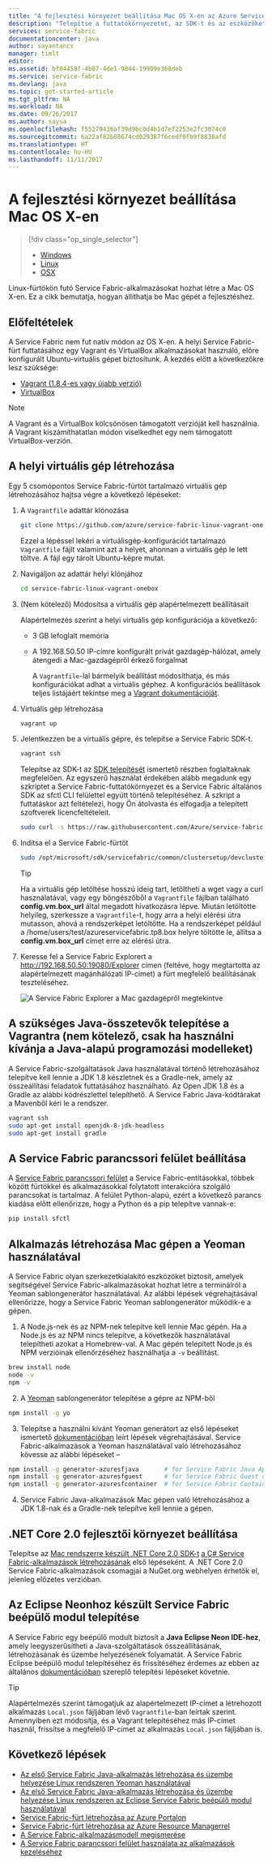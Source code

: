 ```yaml
---
title: "A fejlesztési környezet beállítása Mac OS X-en az Azure Service Fabric használatához | Microsoft Docs"
description: "Telepítse a futtatókörnyezetet, az SDK-t és az eszközöket, majd hozzon létre egy helyi fejlesztési fürtöt. A beállítás befejezése után készen áll az alkalmazások Mac OS X-en történő létrehozására."
services: service-fabric
documentationcenter: java
author: sayantancs
manager: timlt
editor: 
ms.assetid: bf84458f-4b87-4de1-9844-19909e368deb
ms.service: service-fabric
ms.devlang: java
ms.topic: get-started-article
ms.tgt_pltfrm: NA
ms.workload: NA
ms.date: 09/26/2017
ms.author: saysa
ms.openlocfilehash: f55279436af39d9bc0d4b1d7ef2253e2fc3074c0
ms.sourcegitcommit: 6a22af82b88674cd029387f6cedf0fb9f8830afd
ms.translationtype: HT
ms.contentlocale: hu-HU
ms.lasthandoff: 11/11/2017
---
```

# <a name="set-up-your-development-environment-on-mac-os-x"></a>A fejlesztési környezet beállítása Mac OS X-en
> [!div class="op_single_selector"]
> * [Windows](service-fabric-get-started.md)
> * [Linux](service-fabric-get-started-linux.md)
> * [OSX](service-fabric-get-started-mac.md)
>
>  

Linux-fürtökön futó Service Fabric-alkalmazásokat hozhat létre a Mac OS X-en. Ez a cikk bemutatja, hogyan állíthatja be Mac gépét a fejlesztéshez.

## <a name="prerequisites"></a>Előfeltételek
A Service Fabric nem fut natív módon az OS X-en. A helyi Service Fabric-fürt futtatásához egy Vagrant és VirtualBox alkalmazásokat használó, előre konfigurált Ubuntu-virtuális gépet biztosítunk. A kezdés előtt a következőkre lesz szüksége:

* [Vagrant (1.8.4-es vagy újabb verzió)](http://www.vagrantup.com/downloads.html)
* [VirtualBox](http://www.virtualbox.org/wiki/Downloads)

>[!NOTE]
> A Vagrant és a VirtualBox kölcsönösen támogatott verzióját kell használnia. A Vagrant kiszámíthatatlan módon viselkedhet egy nem támogatott VirtualBox-verzión.
>

## <a name="create-the-local-vm"></a>A helyi virtuális gép létrehozása
Egy 5 csomópontos Service Fabric-fürtöt tartalmazó virtuális gép létrehozásához hajtsa végre a következő lépéseket:

1. A `Vagrantfile` adattár klónozása

    ```bash
    git clone https://github.com/azure/service-fabric-linux-vagrant-onebox.git
    ```
    Ezzel a lépéssel lekéri a virtuálisgép-konfigurációt tartalmazó `Vagrantfile` fájlt valamint azt a helyet, ahonnan a virtuális gép le lett töltve.  A fájl egy tárolt Ubuntu-képre mutat.

2. Navigáljon az adattár helyi klónjához

    ```bash
    cd service-fabric-linux-vagrant-onebox
    ```
3. (Nem kötelező) Módosítsa a virtuális gép alapértelmezett beállításait

    Alapértelmezés szerint a helyi virtuális gép konfigurációja a következő:

   * 3 GB lefoglalt memória
   * A 192.168.50.50 IP-címre konfigurált privát gazdagép-hálózat, amely átengedi a Mac-gazdagépről érkező forgalmat

     A `Vagrantfile`-lal bármelyik beállítást módosíthatja, és más konfigurációkat adhat a virtuális géphez. A konfigurációs beállítások teljes listájáért tekintse meg a [Vagrant dokumentációját](http://www.vagrantup.com/docs).
4. Virtuális gép létrehozása

    ```bash
    vagrant up
    ```


5. Jelentkezzen be a virtuális gépre, és telepítse a Service Fabric SDK-t.

    ```bash
    vagrant ssh
    ```

   Telepítse az SDK-t az [SDK telepítését](service-fabric-get-started-linux.md) ismertető részben foglaltaknak megfelelően.  Az egyszerű használat érdekében alább megadunk egy szkriptet a Service Fabric-futtatókörnyezet és a Service Fabric általános SDK az sfctl CLI felülettel együtt történő telepítéséhez. A szkript a futtatáskor azt feltételezi, hogy Ön átolvasta és elfogadja a telepített szoftverek licencfeltételeit.

    ```bash
    sudo curl -s https://raw.githubusercontent.com/Azure/service-fabric-scripts-and-templates/master/scripts/SetupServiceFabric/SetupServiceFabric.sh | sudo bash
    ```

5.  Indítsa el a Service Fabric-fürtöt

    ```bash
    sudo /opt/microsoft/sdk/servicefabric/common/clustersetup/devclustersetup.sh
    ```

    >[!TIP]
    > Ha a virtuális gép letöltése hosszú ideig tart, letöltheti a wget vagy a curl használatával, vagy egy böngészőből a `Vagrantfile` fájlban található **config.vm.box_url** által megadott hivatkozásra lépve. Miután letöltötte helyileg, szerkessze a `Vagrantfile`-t, hogy arra a helyi elérési útra mutasson, ahová a rendszerképet letöltötte. Ha a rendszerképet például a /home/users/test/azureservicefabric.tp8.box helyre töltötte le, állítsa a **config.vm.box_url** címet erre az elérési útra.
    >

5. Keresse fel a Service Fabric Explorert a http://192.168.50.50:19080/Explorer címen (feltéve, hogy megtartotta az alapértelmezett magánhálózati IP-címet) a fürt megfelelő beállításának teszteléséhez.

    ![A Service Fabric Explorer a Mac gazdagépről megtekintve][sfx-mac]

## <a name="install-the-necessary-java-artifacts-on-vagrant-optional-if-you-want-to-use-the-java-programming-models"></a>A szükséges Java-összetevők telepítése a Vagrantra (nem kötelező, csak ha használni kívánja a Java-alapú programozási modelleket)

A Service Fabric-szolgáltatások Java használatával történő létrehozásához telepítve kell lennie a JDK 1.8 készletnek és a Gradle-nek, amely az összeállítási feladatok futtatásához használható. Az Open JDK 1.8 és a Gradle az alábbi kódrészlettel telepíthető. A Service Fabric Java-kódtárakat a Mavenből kéri le a rendszer.

  ```bash
  vagrant ssh
  sudo apt-get install openjdk-8-jdk-headless
  sudo apt-get install gradle
```

## <a name="set-up-the-service-fabric-cli"></a>A Service Fabric parancssori felület beállítása

A [Service Fabric parancssori felület](service-fabric-cli.md) a Service Fabric-entitásokkal, többek között fürtökkel és alkalmazásokkal folytatott interakcióra szolgáló parancsokat is tartalmaz. A felület Python-alapú, ezért a következő parancs kiadása előtt ellenőrizze, hogy a Python és a pip telepítve vannak-e:

```bash
pip install sfctl
```

## <a name="create-application-on-mac-using-yeoman"></a>Alkalmazás létrehozása Mac gépen a Yeoman használatával
A Service Fabric olyan szerkezetkialakító eszközöket biztosít, amelyek segítségével Service Fabric-alkalmazásokat hozhat létre a terminálról a Yeoman sablongenerátor használatával. Az alábbi lépések végrehajtásával ellenőrizze, hogy a Service Fabric Yeoman sablongenerátor működik-e a gépen.

1. A Node.js-nek és az NPM-nek telepítve kell lennie Mac gépén. Ha a Node.js és az NPM nincs telepítve, a következők használatával telepítheti azokat a Homebrew-val. A Mac gépén telepített Node.js és NPM verzióinak ellenőrzéséhez használhatja a ``-v`` beállítást.

  ```bash
  brew install node
  node -v
  npm -v
  ```
2. A [Yeoman](http://yeoman.io/) sablongenerátor telepítése a gépre az NPM-ből

  ```bash
  npm install -g yo
  ```
3. Telepítse a használni kívánt Yeoman generátort az első lépéseket ismertető [dokumentációban](service-fabric-get-started-linux.md) leírt lépések végrehajtásával. Service Fabric-alkalmazások a Yeoman használatával való létrehozásához kövesse az alábbi lépéseket –

  ```bash
  npm install -g generator-azuresfjava       # for Service Fabric Java Applications
  npm install -g generator-azuresfguest      # for Service Fabric Guest executables
  npm install -g generator-azuresfcontainer  # for Service Fabric Container Applications
  ```
4. Service Fabric Java-alkalmazások Mac gépen való létrehozásához a JDK 1.8-nak és a Gradle-nek telepítve kell lennie a gépen.

## <a name="set-up-net-core-20-development"></a>.NET Core 2.0 fejlesztői környezet beállítása

Telepítse az [Mac rendszerre készült .NET Core 2.0 SDK-t](https://www.microsoft.com/net/core#macos) [a C# Service Fabric-alkalmazások létrehozásának](service-fabric-create-your-first-linux-application-with-csharp.md) első lépéseként. A .NET Core 2.0 Service Fabric-alkalmazások csomagjai a NuGet.org webhelyen érhetők el, jelenleg előzetes verzióban.


## <a name="install-the-service-fabric-plugin-for-eclipse-neon"></a>Az Eclipse Neonhoz készült Service Fabric beépülő modul telepítése

A Service Fabric egy beépülő modult biztosít a **Java Eclipse Neon IDE-hez**, amely leegyszerűsítheti a Java-szolgáltatások összeállításának, létrehozásának és üzembe helyezésének folyamatát. A Service Fabric Eclipse beépülő modul telepítéséhez és frissítéséhez érdemes az ebben az általános [dokumentációban](service-fabric-get-started-eclipse.md#install-or-update-the-service-fabric-plug-in-in-eclipse-neon) szereplő telepítési lépéseket követnie.

>[!TIP]
> Alapértelmezés szerint támogatjuk az alapértelmezett IP-címet a létrehozott alkalmazás ``Local.json`` fájljában lévő ``Vagrantfile``-ban leírtak szerint. Amennyiben ezt módosítja, és a Vagrant telepítéséhez más IP-címet használ, frissítse a megfelelő IP-címet az alkalmazás ``Local.json`` fájljában is.

## <a name="next-steps"></a>Következő lépések
<!-- Links -->
* [Az első Service Fabric Java-alkalmazás létrehozása és üzembe helyezése Linux rendszeren Yeoman használatával](service-fabric-create-your-first-linux-application-with-java.md)
* [Az első Service Fabric Java-alkalmazás létrehozása és üzembe helyezése Linux rendszeren az Eclipse Service Fabric beépülő modul használatával](service-fabric-get-started-eclipse.md)
* [Service Fabric-fürt létrehozása az Azure Portalon](service-fabric-cluster-creation-via-portal.md)
* [Service Fabric-fürt létrehozása az Azure Resource Managerrel](service-fabric-cluster-creation-via-arm.md)
* [A Service Fabric-alkalmazásmodell megismerése](service-fabric-application-model.md)
* [A Service Fabric parancssori felület használata az alkalmazások kezeléséhez](service-fabric-application-lifecycle-sfctl.md)

<!-- Images -->
[cluster-setup-script]: ./media/service-fabric-get-started-mac/cluster-setup-mac.png
[sfx-mac]: ./media/service-fabric-get-started-mac/sfx-mac.png
[sf-eclipse-plugin-install]: ./media/service-fabric-get-started-mac/sf-eclipse-plugin-install.png
[buildship-update]: https://projects.eclipse.org/projects/tools.buildship
